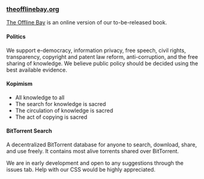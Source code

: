 ### <a href=https://theofflinebay.org>theofflinebay.org</a>

<a href=https://theofflinebay.org>The Offline Bay</a> is an online version of our to-be-released book. 

#### Politics

We support e-democracy, information privacy, free speech, civil rights, transparency, copyright and patent law reform, anti-corruption, and the free sharing of knowledge. We believe public policy should be decided using the best available evidence.

#### Kopimism

* All knowledge to all
* The search for knowledge is sacred
* The circulation of knowledge is sacred
* The act of copying is sacred

#### BitTorrent Search

A decentralized BitTorrent database for anyone to search, download, share, and use freely. It contains most alive torrents shared over BitTorrent.

We are in early development and open to any suggestions through the issues tab. Help with our CSS would be highly appreciated.
